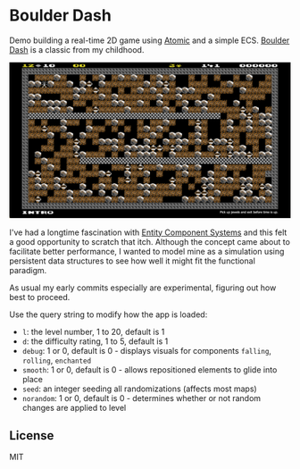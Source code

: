 # Boulder Dash

Demo building a real-time 2D game using [Atomic](https://github.com/mlanza/atomic) and a simple ECS.  [Boulder Dash](https://boulder-dash.com/online-free-game/) is a classic from my childhood.

![Screenshot](./images/screenshot.png)

I've had a longtime fascination with [Entity Component Systems](Entity_component_system) and this felt a good opportunity to scratch that itch.  Although the concept came about to facilitate better performance, I wanted to model mine as a simulation using persistent data structures to see how well it might fit the functional paradigm.

As usual my early commits especially are experimental, figuring out how best to proceed.

Use the query string to modify how the app is loaded:
* `l`: the level number, 1 to 20, default is 1
* `d`: the difficulty rating, 1 to 5, default is 1
* `debug`: 1 or 0, default is 0 - displays visuals for components `falling`, `rolling`, `enchanted`
* `smooth`: 1 or 0, default is 0 - allows repositioned elements to glide into place
* `seed`: an integer seeding all randomizations (affects most maps)
* `norandom`: 1 or 0, default is 0 - determines whether or not random changes are applied to level

## License
MIT

